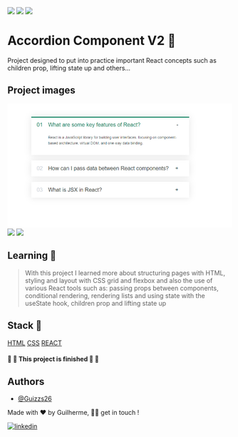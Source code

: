 <img src="https://img.shields.io/static/v1?label=Page&message=HTML&color=fcba03&style=for-the-badge&logo=ghost"/> <img src="https://img.shields.io/static/v1?label=Style&message=CSS&color=1572B6&style=for-the-badge&logo=css3&logoColor=white"/> <img src="https://img.shields.io/static/v1?label=Library&message=React&color=61DAFB&style=for-the-badge&logo=react"/>

# Accordion Component V2 📃

Project designed to put into practice important React concepts such as children prop, lifting state up and others...

## Project images

<img src='/images/image-1.png'></img>
<img src='/images/image-2.png'></img>
<img src='./images/image-3.png'></img>

## Learning 🧠

> With this project I learned more about structuring pages with HTML, styling and layout with CSS grid and flexbox and also the use of various React tools such as: passing props between components, conditional rendering, rendering lists and using state with the useState hook, children prop and lifting state up

## Stack 📌

[HTML](https://developer.mozilla.org/pt-BR/docs/Learn/HTML)
[CSS](https://developer.mozilla.org/pt-BR/docs/Learn/CSS)
[REACT](https://react.dev/learn)

<h4> 
🚧  🚀 This project is finished 🚀 🚧
</h4>

## Authors

- [@Guizzs26](https://github.com/Guizzs26)

Made with ❤️ by Guilherme, 👋🏽 get in touch !

[![linkedin](https://img.shields.io/badge/linkedin-0A66C2?style=for-the-badge&logo=linkedin&logoColor=white)](https://www.linkedin.com/in/guilherme-alexandre-lescano-teixeira-17a4a12a3/)
